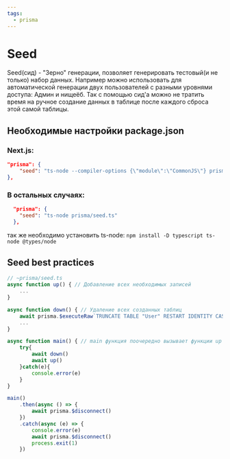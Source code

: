 ```yaml
---
tags:
  - prisma
---
```

# Seed
Seed(сид) - "Зерно" генерации, позволяет генерировать тестовый(и не только) набор данных. Например можно использовать для автоматической генерации двух пользователей с разными уровнями доступа: Админ и нищеёб. Так с помощью сид'а можно не тратить время на ручное создание данных в таблице после каждого сброса этой самой таблицы.

## Необходимые настройки package.json
### Next.js:
```json
"prisma": {
	"seed": "ts-node --compiler-options {\"module\":\"CommonJS\"} prisma/seed.ts"
},
```
### В остальных случаях:
```json
  "prisma": {
    "seed": "ts-node prisma/seed.ts"
  },
```
так же необходимо установить ts-node:
`npm install -D typescript ts-node @types/node`
## Seed best practices
```ts
// ~prisma/seed.ts
async function up() { // Добавление всех необходимых записей
	... 
}

async function down() { // Удаление всех созданных таблиц
	await prisma.$executeRaw`TRUNCATE TABLE "User" RESTART IDENTITY CASCADE;` // User заменяется на название таблицы для удаления
    ... 
}

async function main() { // main функция поочередно вызывает функции up и down чтобы избежать дубликации данных
    try{
        await down()
        await up()
    }catch(e){
        console.error(e)
    }
}

main()
    .then(async () => {
        await prisma.$disconnect()
    })
    .catch(async (e) => {
        console.error(e)
        await prisma.$disconnect()
        process.exit(1)
    })
```

